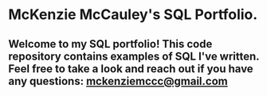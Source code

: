 # McKenzie McCauley's SQL Portfolio.

## Welcome to my SQL portfolio! This code repository contains examples of SQL I've written. Feel free to take a look and reach out if you have any questions: mckenziemccc@gmail.com
